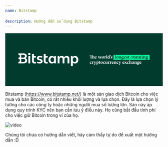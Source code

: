 ```yaml
---
name: Bitstamp

description: Hướng dẫn sử dụng Bitstamp
---
```


![cover](assets/cover.webp)

Bitstamp (https://www.bitstamp.net/) là một sàn giao dịch Bitcoin cho việc mua và bán Bitcoin, có rất nhiều khối lượng và lựa chọn. Đây là lựa chọn lý tưởng cho các công ty hoặc những người mua số lượng lớn. Sàn này áp dụng quy trình KYC nên bạn cần lưu ý điều này. Họ cũng bắt đầu tính phí cho việc giữ Bitcoin trong ví của họ.

![video](https://youtu.be/enL6T9J-LnQ)

Chúng tôi chưa có hướng dẫn viết, hãy cảm thấy tự do đề xuất một hướng dẫn :D